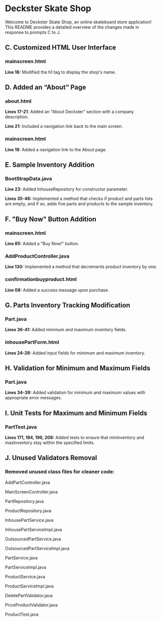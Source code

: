 # **Deckster Skate Shop**

Welcome to Deckster Skate Shop, an online skateboard store application! This README provides a detailed overview of the changes made in response to prompts C to J. 

## **C. Customized HTML User Interface** 

### **mainscreen.html** 

**Line 18:** Modified the h1 tag to display the shop's name. 

## **D. Added an “About” Page** 

### **about.html** 

**Lines 17-21**: Added an "About Deckster" section with a company description. 

**Line 21:** Included a navigation link back to the main screen. 

### **mainscreen.html** 

**Line 19**: Added a navigation link to the About page. 

## **E. Sample Inventory Addition** 

### **BootStrapData.java** 

**Line 23:** Added InhouseRepository for constructor parameter. 

**Lines 35-46:** Implemented a method that checks if product and parts lists are empty, and if so, adds five parts and products to the sample inventory. 

## **F. "Buy Now" Button Addition** 

### **mainscreen.html** 

**Line 85:** Added a "Buy Now!" button. 

### **AddProductController.java** 

**Line 130:** Implemented a method that decrements product inventory by one. 

### **confirmationbuyproduct.html** 

**Line 08:** Added a success message upon purchase. 

## **G. Parts Inventory Tracking Modification** 

### **Part.java** 

**Lines 36-41:** Added minimum and maximum inventory fields. 

### **inhousePartForm.html** 

**Lines 24-28:** Added input fields for minimum and maximum inventory. 

## **H. Validation for Minimum and Maximum Fields** 

### **Part.java** 

**Lines 34-39:** Added validation for minimum and maximum values with appropriate error messages. 

## **I. Unit Tests for Maximum and Minimum Fields** 

### **PartTest.java** 

**Lines 171, 184, 196, 208:** Added tests to ensure that minInventory and maxInventory stay within the specified limits. 

## **J. Unused Validators Removal** 

### **Removed unused class files for cleaner code:** 

AddPartController.java 

MainScreenController.java 

PartRepository.java 

ProductRepository.java 

InhousePartService.java 

InhousePartServiceImpl.java 

OutsourcedPartService.java 

OutsourcedPartServiceImpl.java 

PartService.java 

PartServiceImpl.java 

ProductService.java 

ProductServiceImpl.java 

DeletePartValidator.java 

PriceProductValidator.java 

ProductTest.java 

 
